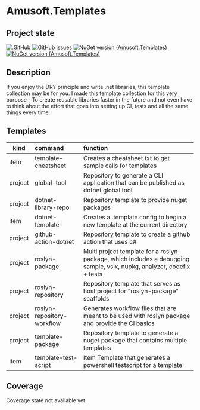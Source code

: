 # Amusoft.Templates

## Project state

[![.GitHub](https://github.com/taori/Amusoft.Templates/actions/workflows/dotnet.yml/badge.svg)](https://github.com/taori/Amusoft.Templates/actions/workflows/dotnet.yml)
[![GitHub issues](https://img.shields.io/github/issues/taori/Amusoft.Templates)](https://github.com/taori/Amusoft.Templates/issues)
[![NuGet version (Amusoft.Templates)](https://img.shields.io/nuget/v/Amusoft.Templates.svg)](https://www.nuget.org/packages/Amusoft.Templates/)
[![NuGet version (Amusoft.Templates)](https://img.shields.io/nuget/vpre/Amusoft.Templates.svg)](https://www.nuget.org/packages/Amusoft.Templates/latest/prerelease)

## Description

If you enjoy the DRY principle and write .net libraries, this template collection may be for you. I made this template
collection for this very purpose - To create reusable libraries faster in the future and not even have to think about
the effort that goes into setting up CI, tests and all the same things every time.

## Templates

| kind    | command                    | function                                                                                                               |
|---------|:---------------------------|:-----------------------------------------------------------------------------------------------------------------------|
| item    | template-cheatsheet        | Creates a cheatsheet.txt to get sample calls for templates                                                             |
| project | global-tool                | Repository to generate a CLI application that can be published as dotnet global tool                                   |
| project | dotnet-library-repo        | Repository template to provide nuget packages                                                                          |
| item    | dotnet-template            | Creates a .template.config to begin a new template at the current directory                                            |
| project | github-action-dotnet       | Repository template to create a github action that uses c#                                                             |
| project | roslyn-package             | Multi project template for a roslyn package, which includes a debugging sample, vsix, nupkg, analyzer, codefix + tests |
| project | roslyn-repository          | Repository template that serves as host project for "roslyn-package" scaffolds                                         |
| project | roslyn-repository-workflow | Generates workflow files that are meant to be used with roslyn package and provide the CI basics                       |
| project | template-package           | Repository template to generate a nuget package that contains multiple templates                                       |
| item    | template-test-script       | Item Template that generates a powershell testscript for a template                                                    |

## Coverage

<!--CoverageStart-->
Coverage state not available yet.
<!--CoverageEnd-->
